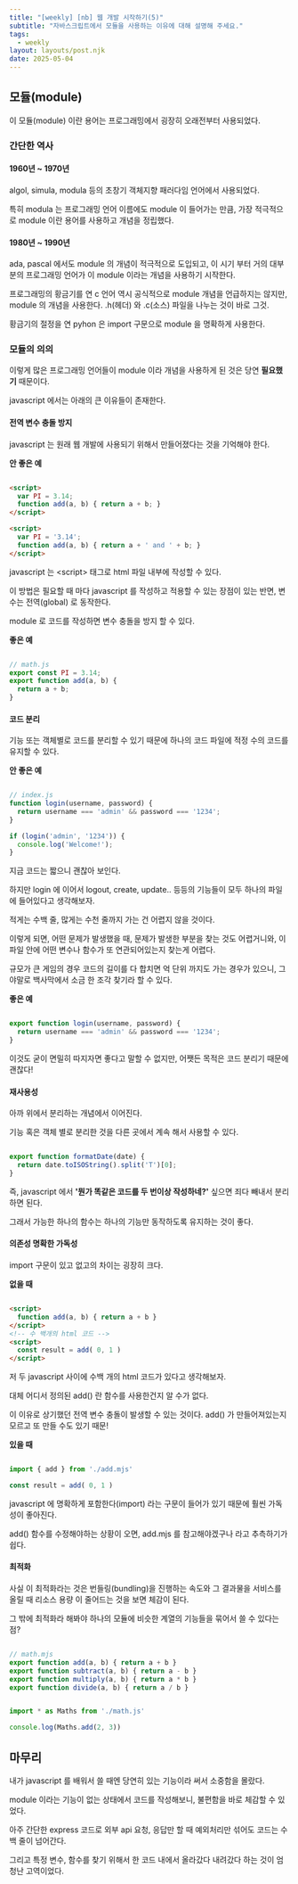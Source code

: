 ```yaml
---
title: "[weekly] [nb] 웹 개발 시작하기(5)"
subtitle: "자바스크립트에서 모듈을 사용하는 이유에 대해 설명해 주세요."
tags:
  - weekly
layout: layouts/post.njk
date: 2025-05-04
---
```

## 모듈(module)
이 모듈(module) 이란 용어는 프로그래밍에서 굉장히 오래전부터 사용되었다.

### 간단한 역사
#### 1960년 ~ 1970년 
algol, simula, modula 등의 초창기 객체지향 패러다임 언어에서 사용되었다.

특히 modula 는 프로그래밍 언어 이름에도 module 이 들어가는 만큼, 가장 적극적으로 module 이란 용어를 사용하고 개념을 정립했다.

#### 1980년 ~ 1990년
ada, pascal 에서도 module 의 개념이 적극적으로 도입되고, 이 시기 부터 거의 대부분의 프로그래밍 언어가 이 module 이라는 개념을 사용하기 시작한다.

프로그래밍의 황금기를 연 c 언어 역시 공식적으로 module 개념을 언급하지는 않지만, module 의 개념을 사용한다. .h(헤더) 와 .c(소스) 파일을 나누는 것이 바로 그것.

황금기의 절정을 연 pyhon 은 import 구문으로 module 을 명확하게 사용한다.

### 모듈의 의의
이렇게 많은 프로그래밍 언어들이 module 이라 개념을 사용하게 된 것은 당연 **필요했기** 때문이다.

javascript 에서는 아래의 큰 이유들이 존재한다.

#### 전역 변수 충돌 방지
javascript 는 원래 웹 개발에 사용되기 위해서 만들어졌다는 것을 기억해야 한다.

**안 좋은 예**
```html

<script>
  var PI = 3.14;
  function add(a, b) { return a + b; }
</script>

<script>
  var PI = '3.14';
  function add(a, b) { return a + ' and ' + b; }
</script>


```

javascript 는 \<script\> 태그로 html 파일 내부에 작성할 수 있다.

이 방법은 필요할 때 마다 javascript 를 작성하고 적용할 수 있는 장점이 있는 반면, 변수는 전역(global) 로 동작한다.

module 로 코드를 작성하면 변수 충돌을 방지 할 수 있다.

**좋은 예**
```javascript

// math.js
export const PI = 3.14;
export function add(a, b) {
  return a + b;
}


```

#### 코드 분리
기능 또는 객체별로 코드를 분리할 수 있기 때문에 하나의 코드 파일에 적정 수의 코드를 유지할 수 있다.

**안 좋은 예**
```javascript

// index.js
function login(username, password) {
  return username === 'admin' && password === '1234';
}

if (login('admin', '1234')) {
  console.log('Welcome!');
}

```

지금 코드는 짧으니 괜찮아 보인다.

하지만 login 에 이어서 logout, create, update.. 등등의 기능들이 모두 하나의 파일에 들어있다고 생각해보자.

적게는 수백 줄, 많게는 수천 줄까지 가는 건 어렵지 않을 것이다.

이렇게 되면, 어떤 문제가 발생했을 때, 문제가 발생한 부분을 찾는 것도 어렵거니와, 이 파일 안에 어떤 변수나 함수가 또 연관되어있는지 찾는게 어렵다.

규모가 큰 게임의 경우 코드의 길이를 다 합치면 억 단위 까지도 가는 경우가 있으니, 그야말로 백사막에서 소금 한 조각 찾기라 할 수 있다.

**좋은 예**
```javascript

export function login(username, password) {
  return username === 'admin' && password === '1234';
}


```

이것도 굳이 면밀히 따지자면 좋다고 말할 수 없지만, 어쨋든 목적은 코드 분리기 때문에 괜찮다!

#### 재사용성
아까 위에서 분리하는 개념에서 이어진다.

기능 혹은 객체 별로 분리한 것을 다른 곳에서 계속 해서 사용할 수 있다.

```javascript

export function formatDate(date) {
  return date.toISOString().split('T')[0];
}


```

즉, javascript 에서 **'뭔가 똑같은 코드를 두 번이상 작성하네?'** 싶으면 죄다 빼내서 분리하면 된다.

그래서 가능한 하나의 함수는 하나의 기능만 동작하도록 유지하는 것이 좋다.

#### 의존성 명확한 가독성
import 구문이 있고 없고의 차이는 굉장히 크다.

**없을 때**
```html

<script>
  function add(a, b) { return a + b }
</script>
<!-- 수 백개의 html 코드 -->
<script>
  const result = add( 0, 1 )
</script>


```

저 두 javascript 사이에 수백 개의 html 코드가 있다고 생각해보자. 

대체 어디서 정의된 add() 란 함수를 사용한건지 알 수가 없다.

이 이유로 상기했던 전역 변수 충돌이 발생할 수 있는 것이다. add() 가 만들어져있는지 모르고 또 만들 수도 있기 때문!

**있을 때**
```javascript

import { add } from './add.mjs'

const result = add( 0, 1 )

```

javascript 에 명확하게 포함한다(import) 라는 구문이 들어가 있기 때문에 훨씬 가독성이 좋아진다.

add() 함수를 수정해야하는 상황이 오면, add.mjs 를 참고해야겠구나 라고 추측하기가 쉽다.

#### 최적화
사실 이 최적화라는 것은 번들링(bundling)을 진행하는 속도와 그 결과물을 서비스를 올릴 때 리소스 용량 이 줄어드는 것을 보면 체감이 된다.

그 밖에 최적화라 해봐야 하나의 모듈에 비슷한 계열의 기능들을 묶어서 쓸 수 있다는 점?

```javascript

// math.mjs
export function add(a, b) { return a + b }
export function subtract(a, b) { return a - b }
export function multiply(a, b) { return a * b }
export function divide(a, b) { return a / b }


```

```javascript

import * as Maths from './math.js'

console.log(Maths.add(2, 3))


```

## 마무리
내가 javascript 를 배워서 쓸 때엔 당연히 있는 기능이라 써서 소중함을 몰랐다.

module 이라는 기능이 없는 상태에서 코드를 작성해보니, 불편함을 바로 체감할 수 있었다. 

아주 간단한 express 코드로 외부 api 요청, 응답만 할 때 예외처리만 섞어도 코드는 수백 줄이 넘어간다.

그리고 특정 변수, 함수를 찾기 위해서 한 코드 내에서 올라갔다 내려갔다 하는 것이 엄청난 고역이었다.